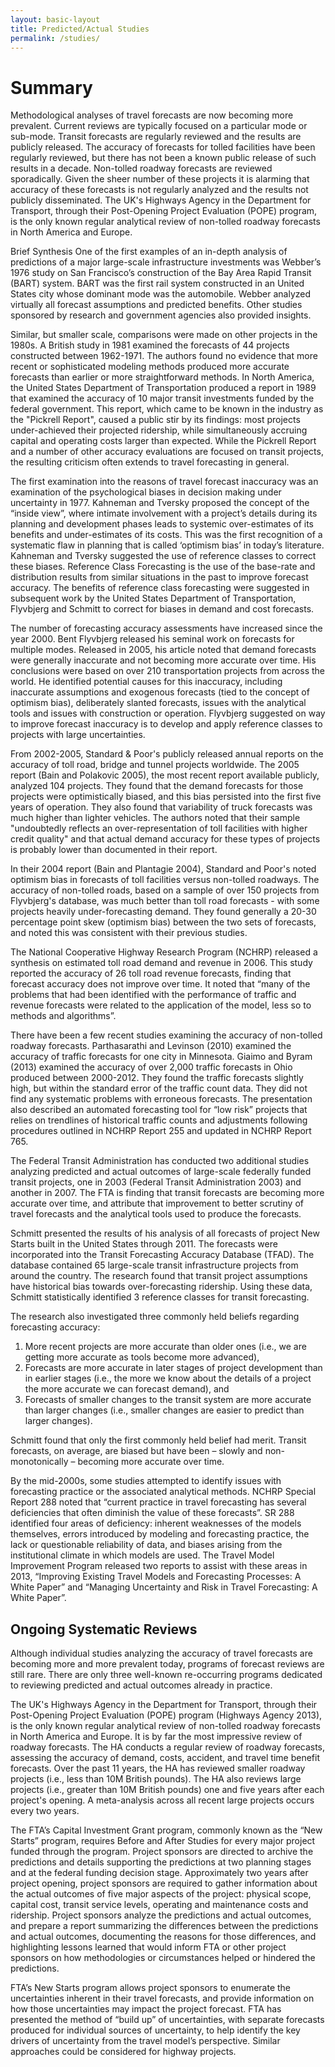 ```yaml
---
layout: basic-layout
title: Predicted/Actual Studies
permalink: /studies/
---
```


# Summary

Methodological analyses of travel forecasts are now becoming more prevalent. Current reviews are typically focused on a particular mode or sub-mode. Transit forecasts are regularly reviewed and the results are publicly released. The accuracy of forecasts for tolled facilities have been regularly reviewed, but there has not been a known public release of such results in a decade. Non-tolled roadway forecasts are reviewed sporadically. Given the sheer number of these projects it is alarming that accuracy of these forecasts is not regularly analyzed and the results not publicly disseminated. The UK's Highways Agency in the Department for Transport, through their Post-Opening Project Evaluation (POPE) program, is the only known regular analytical review of non-tolled roadway forecasts in North America and Europe.

Brief Synthesis
One of the first examples of an in-depth analysis of predictions of a major large-scale infrastructure investments was Webber’s 1976 study on San Francisco’s construction of the Bay Area Rapid Transit (BART) system. BART was the first rail system constructed in an United States city whose dominant mode was the automobile. Webber analyzed virtually all forecast assumptions and predicted benefits. Other studies sponsored by research and government agencies also provided insights.

Similar, but smaller scale, comparisons were made on other projects in the 1980s. A British study in 1981 examined the forecasts of 44 projects constructed between 1962-1971. The authors found no evidence that more recent or sophisticated modeling methods produced more accurate forecasts than earlier or more straightforward methods. In North America, the United States Department of Transportation produced a report in 1989 that examined the accuracy of 10 major transit investments funded by the federal government. This report, which came to be known in the industry as the "Pickrell Report", caused a public stir by its findings: most projects under-achieved their projected ridership, while simultaneously accruing capital and operating costs larger than expected. While the Pickrell Report and a number of other accuracy evaluations are focused on transit projects, the resulting criticism often extends to travel forecasting in general.

The first examination into the reasons of travel forecast inaccuracy was an examination of the psychological biases in decision making under uncertainty in 1977. Kahneman and Tversky proposed the concept of the “inside view”, where intimate involvement with a project’s details during its planning and development phases leads to systemic over-estimates of its benefits and under-estimates of its costs. This was the first recognition of a systematic flaw in planning that is called ‘optimism bias’ in today’s literature. Kahneman and Tversky suggested the use of reference classes to correct these biases. Reference Class Forecasting is the use of the base-rate and distribution results from similar situations in the past to improve forecast accuracy. The benefits of reference class forecasting were suggested in subsequent work by the United States Department of Transportation, Flyvbjerg and Schmitt to correct for biases in demand and cost forecasts.

The number of forecasting accuracy assessments have increased since the year 2000. Bent Flyvbjerg released his seminal work on forecasts for multiple modes. Released in 2005, his article noted that demand forecasts were generally inaccurate and not becoming more accurate over time. His conclusions were based on over 210 transportation projects from across the world. He identified potential causes for this inaccuracy, including inaccurate assumptions and exogenous forecasts (tied to the concept of optimism bias), deliberately slanted forecasts, issues with the analytical tools and issues with construction or operation. Flyvbjerg suggested on way to improve forecast inaccuracy is to develop and apply reference classes to projects with large uncertainties.

From 2002-2005, Standard & Poor's publicly released annual reports on the accuracy of toll road, bridge and tunnel projects worldwide. The 2005 report (Bain and Polakovic 2005), the most recent report available publicly, analyzed 104 projects. They found that the demand forecasts for those projects were optimistically biased, and this bias persisted into the first five years of operation. They also found that variability of truck forecasts was much higher than lighter vehicles. The authors noted that their sample "undoubtedly reflects an over-representation of toll facilities with higher credit quality" and that actual demand accuracy for these types of projects is probably lower than documented in their report.

In their 2004 report (Bain and Plantagie 2004), Standard and Poor's noted optimism bias in forecasts of toll facilities versus non-tolled roadways. The accuracy of non-tolled roads, based on a sample of over 150 projects from Flyvbjerg's database, was much better than toll road forecasts - with some projects heavily under-forecasting demand. They found generally a 20-30 percentage point skew (optimism bias) between the two sets of forecasts, and noted this was consistent with their previous studies.

The National Cooperative Highway Research Program (NCHRP) released a synthesis on estimated toll road demand and revenue in 2006. This study reported the accuracy of 26 toll road revenue forecasts, finding that forecast accuracy does not improve over time. It noted that “many of the problems that had been identified with the performance of traffic and revenue forecasts were related to the application of the model, less so to methods and algorithms”.

There have been a few recent studies examining the accuracy of non-tolled roadway forecasts. Parthasarathi and Levinson (2010) examined the accuracy of traffic forecasts for one city in Minnesota. Giaimo and Byram (2013) examined the accuracy of over 2,000 traffic forecasts in Ohio produced between 2000-2012. They found the traffic forecasts slightly high, but within the standard error of the traffic count data. They did not find any systematic problems with erroneous forecasts. The presentation also described an automated forecasting tool for “low risk” projects that relies on trendlines of historical traffic counts and adjustments following procedures outlined in NCHRP Report 255 and updated in NCHRP Report 765.

The Federal Transit Administration has conducted two additional studies analyzing predicted and actual outcomes of large-scale federally funded transit projects, one in 2003 (Federal Transit Administration 2003) and another in 2007. The FTA is finding that transit forecasts are becoming more accurate over time, and attribute that improvement to better scrutiny of travel forecasts and the analytical tools used to produce the forecasts.

Schmitt presented the results of his analysis of all forecasts of project New Starts built in the United States through 2011. The forecasts were incorporated into the Transit Forecasting Accuracy Database (TFAD). The database contained 65 large-scale transit infrastructure projects from around the country. The research found that transit project assumptions have historical bias towards over-forecasting ridership. Using these data, Schmitt statistically identified 3 reference classes for transit forecasting.

The research also investigated three commonly held beliefs regarding forecasting accuracy:

1. More recent projects are more accurate than older ones (i.e., we are getting more accurate as tools become more advanced),
2. Forecasts are more accurate in later stages of project development than in earlier stages (i.e., the more we know about the details of a project the more accurate we can forecast demand), and
3. Forecasts of smaller changes to the transit system are more accurate than larger changes (i.e., smaller changes are easier to predict than larger changes).

Schmitt found that only the first commonly held belief had merit. Transit forecasts, on average, are biased but have been – slowly and non-monotonically – becoming more accurate over time.

By the mid-2000s, some studies attempted to identify issues with forecasting practice or the associated analytical methods. NCHRP Special Report 288 noted that “current practice in travel forecasting has several deficiencies that often diminish the value of these forecasts”. SR 288 identified four areas of deficiency: inherent weaknesses of the models themselves, errors introduced by modeling and forecasting practice, the lack or questionable reliability of data, and biases arising from the institutional climate in which models are used. The Travel Model Improvement Program released two reports to assist with these areas in 2013, “Improving Existing Travel Models and Forecasting Processes: A White Paper” and “Managing Uncertainty and Risk in Travel Forecasting: A White Paper”.

## Ongoing Systematic Reviews

Although individual studies analyzing the accuracy of travel forecasts are becoming more and more prevalent today, programs of forecast reviews are still rare. There are only three well-known re-occurring programs dedicated to reviewing predicted and actual outcomes already in practice.

The UK's Highways Agency in the Department for Transport, through their Post-Opening Project Evaluation (POPE) program (Highways Agency 2013), is the only known regular analytical review of non-tolled roadway forecasts in North America and Europe. It is by far the most impressive review of roadway forecasts. The HA conducts a regular review of roadway forecasts, assessing the accuracy of demand, costs, accident, and travel time benefit forecasts. Over the past 11 years, the HA has reviewed smaller roadway projects (i.e., less than 10M British pounds). The HA also reviews large projects (i.e., greater than 10M British pounds) one and five years after each project's opening. A meta-analysis across all recent large projects occurs every two years.

The FTA’s Capital Investment Grant program, commonly known as the “New Starts” program, requires Before and After Studies for every major project funded through the program. Project sponsors are directed to archive the predictions and details supporting the predictions at two planning stages and at the federal funding decision stage. Approximately two years after project opening, project sponsors are required to gather information about the actual outcomes of five major aspects of the project: physical scope, capital cost, transit service levels, operating and maintenance costs and ridership. Project sponsors analyze the predictions and actual outcomes, and prepare a report summarizing the differences between the predictions and actual outcomes, documenting the reasons for those differences, and highlighting lessons learned that would inform FTA or other project sponsors on how methodologies or circumstances helped or hindered the predictions.

FTA’s New Starts program allows project sponsors to enumerate the uncertainties inherent in their travel forecasts, and provide information on how those uncertainties may impact the project forecast. FTA has presented the method of “build up” of uncertainties, with separate forecasts produced for individual sources of uncertainty, to help identify the key drivers of uncertainty from the travel model’s perspective. Similar approaches could be considered for highway projects.
